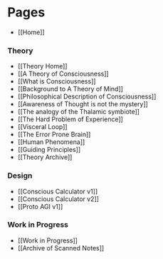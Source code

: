 # Pages
* [[Home]]

### Theory
* [[Theory Home]]
* [[A Theory of Consciousness]]
* [[What is Consciousness]]
* [[Background to A Theory of Mind]]
* [[Philosophical Description of Consciousness]]
* [[Awareness of Thought is not the mystery]]
* [[The analogy of the Thalamic symbiote]]
* [[The Hard Problem of Experience]]
* [[Visceral Loop]]
* [[The Error Prone Brain]]
* [[Human Phenomena]]
* [[Guiding Principles]]
* [[Theory Archive]]

### Design
* [[Conscious Calculator v1]]
* [[Conscious Calculator v2]]
* [[Proto AGI v1]]

### Work in Progress
* [[Work in Progress]]
* [[Archive of Scanned Notes]]

